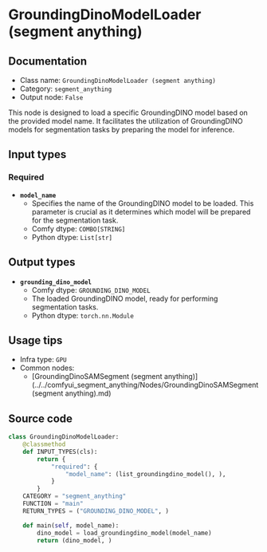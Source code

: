 # GroundingDinoModelLoader (segment anything)
## Documentation
- Class name: `GroundingDinoModelLoader (segment anything)`
- Category: `segment_anything`
- Output node: `False`

This node is designed to load a specific GroundingDINO model based on the provided model name. It facilitates the utilization of GroundingDINO models for segmentation tasks by preparing the model for inference.
## Input types
### Required
- **`model_name`**
    - Specifies the name of the GroundingDINO model to be loaded. This parameter is crucial as it determines which model will be prepared for the segmentation task.
    - Comfy dtype: `COMBO[STRING]`
    - Python dtype: `List[str]`
## Output types
- **`grounding_dino_model`**
    - Comfy dtype: `GROUNDING_DINO_MODEL`
    - The loaded GroundingDINO model, ready for performing segmentation tasks.
    - Python dtype: `torch.nn.Module`
## Usage tips
- Infra type: `GPU`
- Common nodes:
    - [GroundingDinoSAMSegment (segment anything)](../../comfyui_segment_anything/Nodes/GroundingDinoSAMSegment (segment anything).md)



## Source code
```python
class GroundingDinoModelLoader:
    @classmethod
    def INPUT_TYPES(cls):
        return {
            "required": {
                "model_name": (list_groundingdino_model(), ),
            }
        }
    CATEGORY = "segment_anything"
    FUNCTION = "main"
    RETURN_TYPES = ("GROUNDING_DINO_MODEL", )

    def main(self, model_name):
        dino_model = load_groundingdino_model(model_name)
        return (dino_model, )

```
